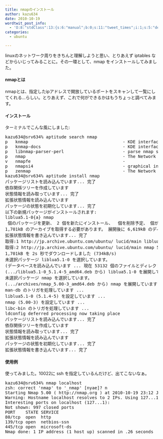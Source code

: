 ```yaml
---
title: nmapのインストール
author: kazu634
date: 2010-10-19
wordtwit_post_info:
  - 'O:8:"stdClass":13:{s:6:"manual";b:0;s:11:"tweet_times";i:1;s:5:"delay";i:0;s:7:"enabled";i:1;s:10:"separation";s:2:"60";s:7:"version";s:3:"3.7";s:14:"tweet_template";b:0;s:6:"status";i:2;s:6:"result";a:0:{}s:13:"tweet_counter";i:2;s:13:"tweet_log_ids";a:1:{i:0;i:5367;}s:9:"hash_tags";a:0:{}s:8:"accounts";a:1:{i:0;s:7:"kazu634";}}'
categories:
  - ubuntu

---
```

<div class="section">
<p>
    linuxのネットワーク周りをきちんと理解しようと思い、とりあえず iptables などからいじってみることに。その一環として、nmap をインストールしてみました。
</p>
  
<h4>
    nmapとは
</h4>
  
<p>
    nmapとは、指定したipアドレスで開放しているポートをスキャンして一覧にしてくれる…らしい。とりあえず、これで何ができるかはもうちょっと調べてみます。
</p>
  
<h4>
    インストール
</h4>
  
<p>
    ターミナルでこんな風にしました:
</p>
  
<pre class="syntax-highlight">
kazu634@srv634% aptitude search nmap                                                    /etc <span class="synStatement">[</span><span class="synConstant">5715</span><span class="synStatement">]</span>
p   knmap                                     - KDE interface to nmap, the Network Mapper
p   knmap-docs                                - KDE interface to nmap, the Network Mapper ― manual
p   libnmap-parser-perl                       - parse nmap scan data with perl
p   nmap                                      - The Network Mapper
v   nmapfe                                    -
p   nmapsi4                                   - graphical interface to nmap, the network scanner
p   zenmap                                    - The Network Mapper Front End
kazu634@srv634% aptitude <span class="synStatement">install</span> nmap                                                   /etc <span class="synStatement">[</span><span class="synConstant">5716</span><span class="synStatement">]</span>
パッケージリストを読み込んでいます... 完了
依存関係ツリーを作成しています
状態情報を読み取っています... 完了
拡張状態情報を読み込んでいます
パッケージの状態を初期化しています... 完了
以下の新規パッケージがインストールされます:
liblua5.<span class="synConstant">1-0</span><span class="synSpecial">{</span>a<span class="synSpecial">}</span> nmap
<span class="synConstant"></span> 個のパッケージを更新、 <span class="synConstant">2</span> 個を新たにインストール、 <span class="synConstant"></span> 個を削除予定、<span class="synConstant"></span> 個が更新されていない。
<span class="synConstant">1</span>,701kB のアーカイブを取得する必要があります。 展開後に <span class="synConstant">6</span>,619kB のディスク領域が新たに消費されます。先に進みますか? <span class="synStatement">[</span>Y/n/?<span class="synStatement">]</span> y
拡張状態情報を書き込んでいます... 完了
取得:<span class="synConstant">1</span> http://jp.archive.ubuntu.com/ubuntu/ lucid/main liblua5.<span class="synConstant">1-0</span> <span class="synConstant">5</span>.<span class="synConstant">1</span>.<span class="synConstant">4-5</span> <span class="synStatement">[</span><span class="synConstant">89</span>.5kB<span class="synStatement">]</span>
取得:<span class="synConstant">2</span> http://jp.archive.ubuntu.com/ubuntu/ lucid/main nmap <span class="synConstant">5</span>.<span class="synConstant">00-3</span> <span class="synStatement">[</span><span class="synConstant">1</span>,611kB<span class="synStatement">]</span>
<span class="synConstant">1</span>,701kB を 2s 秒でダウンロードしました <span class="synStatement">(</span>734kB/s<span class="synStatement">)</span>
未選択パッケージ liblua5.<span class="synConstant">1-0</span> を選択しています。
<span class="synStatement">(</span>データベースを読み込んでいます ... 現在 <span class="synConstant">53132</span> 個のファイルとディレクトリがインストールされていま<span class="synComment">す##)</span>
<span class="synStatement">(</span>.../liblua5.<span class="synConstant">1</span>-0_5.<span class="synConstant">1</span>.<span class="synConstant">4</span>-5_amd64.deb から<span class="synStatement">)</span> liblua5.<span class="synConstant">1-0</span> を展開しています...
未選択パッケージ nmap を選択しています。
<span class="synStatement">(</span>.../archives/nmap_5.<span class="synConstant">00</span>-3_amd64.deb から<span class="synStatement">)</span> nmap を展開しています...
man-db のトリガを処理しています ...
liblua5.<span class="synConstant">1-0</span> <span class="synStatement">(</span><span class="synConstant">5</span>.<span class="synConstant">1</span>.<span class="synConstant">4-5</span><span class="synStatement">)</span> を設定しています ...
nmap <span class="synStatement">(</span><span class="synConstant">5</span>.<span class="synConstant">00-3</span><span class="synStatement">)</span> を設定しています ...
libc-bin のトリガを処理しています ...
ldconfig deferred processing now taking place
パッケージリストを読み込んでいます... 完了
依存関係ツリーを作成しています
状態情報を読み取っています... 完了
拡張状態情報を読み込んでいます
パッケージの状態を初期化しています... 完了
拡張状態情報を書き込んでいます... 完了
</pre>
  
<h4>
    使用例
</h4>
  
<p>
    使ってみました。10022に ssh を指定しているんだけど、出てこないなぁ。
</p>
  
<pre class="syntax-highlight">
kazu634@srv634% nmap localhost                                                          /etc <span class="synStatement">[</span><span class="synConstant">5717</span><span class="synStatement">]</span>
zsh: correct <span class="synStatement">'</span><span class="synConstant">nmap</span><span class="synStatement">'</span> to <span class="synStatement">'</span><span class="synConstant">_nmap</span><span class="synStatement">'</span> <span class="synStatement">[</span>nyae<span class="synStatement">]</span>? n
Starting Nmap <span class="synConstant">5</span>.<span class="synConstant">00</span> <span class="synStatement">(</span> http://nmap.org <span class="synStatement">)</span> at <span class="synConstant">2010-10-19</span> <span class="synConstant">23</span>:<span class="synConstant">12</span> JST
Warning: Hostname localhost resolves to <span class="synConstant">2</span> IPs. Using <span class="synConstant">127</span>.<span class="synConstant"></span>.<span class="synConstant"></span>.<span class="synConstant">1</span>.
Interesting ports on localhost <span class="synStatement">(</span><span class="synConstant">127</span>.<span class="synConstant"></span>.<span class="synConstant"></span>.<span class="synConstant">1</span><span class="synStatement">)</span>:
Not shown: <span class="synConstant">997</span> closed ports
PORT    STATE SERVICE
<span class="synConstant">80</span>/tcp  open  http
<span class="synConstant">139</span>/tcp open  netbios-ssn
<span class="synConstant">445</span>/tcp open  microsoft-ds
Nmap <span class="synError">done</span>: <span class="synConstant">1</span> IP address <span class="synStatement">(</span><span class="synConstant">1</span> host up<span class="synStatement">)</span> scanned <span class="synError">in</span> <span class="synConstant"></span>.<span class="synConstant">26</span> seconds
</pre>
</div>
